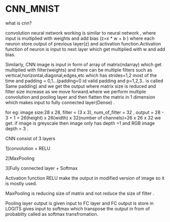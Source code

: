 # CNN_MNIST

what is cnn?


convolution neural network working is similar to neural network , where input is multiplied with weights and add bias (z=x * w + b ) where each neuron store output of previous layer(z) and activation function.Activation function of neuron is input to next layer which get multiplied with w and add bias.

Similarly,
CNN image is input in form of array of matrix(ndarray) which get multiplied with filter(weights) and there can be multiple filters such as vertical,horizontal,diagonal,edges,etc which has strides=1,2 most of the time and padding = 0,1...(padding=0 id valid padding and p=1,2,3.. is called Same padding) and we get the output where matrix size is reduced and filter size increase as we move forward.where we perform multiple convolution and pooling layer and then flatten the matrix in 1 dimension which makes input to fully connected layer(Dense) .


for eg: image size:28 x 28, filter = (3 x 3), num_of_filter = 32 , output = 28 - 3 + 1 = 26(height) x 26(width) x 32(number of channels)=26 x 26 x 32 we get.
if image is greyscale then image only has depth =1 and RGB image depth = 3 .


CNN consist of 3 layers

1]convolution + RELU

2]MaxPooling

3]Fully connected layer + Softmax

Activation function RELU make the output in modified version of image so it is mostly used.


MaxPooling is reducing size of matrix and not reduce the size of filter .


Pooling layer output is given input to FC layer and FC  output is store in LOGITS gives input to softmax which transpose the output in from of probablity called as softmax transfromation.

